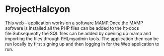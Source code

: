 # ProjectHalcyon
This web - application works on a software MAMP.Once the MAMP software is installed all the PHP files can be added to the ht-docs file.Subsequently
the SQL files can be added by opening up mamp and importing the files through PHLmyadmin tools. The application then can be run locally by first signing up and then logging in for the
Web application to run.
